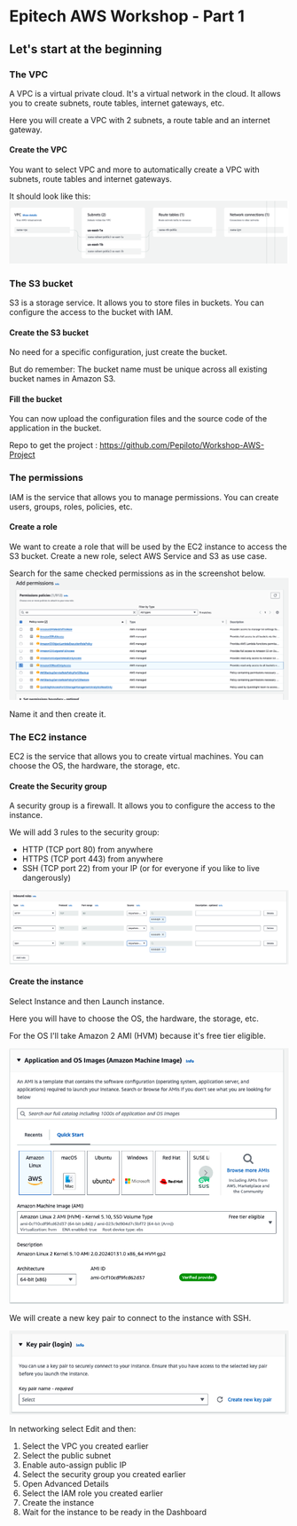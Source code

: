 # Epitech AWS Workshop - Part 1

## Let's start at the beginning
### The VPC

A VPC is a virtual private cloud. It's a virtual network in the cloud. It allows you to create subnets, route tables, internet gateways, etc.

Here you will create a VPC with 2 subnets, a route table and an internet gateway.

#### Create the VPC

You want to select VPC and more to automatically create a VPC with subnets, route tables and internet gateways.

It should look like this:
![VPC schema](vpc.png)

### The S3 bucket

S3 is a storage service. It allows you to store files in buckets. You can configure the access to the bucket with IAM.

#### Create the S3 bucket

No need for a specific configuration, just create the bucket.

But do remember: The bucket name must be unique across all existing bucket names in Amazon S3.

#### Fill the bucket

You can now upload the configuration files and the source code of the application in the bucket.

Repo to get the project : https://github.com/Pepiloto/Workshop-AWS-Project

### The permissions

IAM is the service that allows you to manage permissions. You can create users, groups, roles, policies, etc.

#### Create a role

We want to create a role that will be used by the EC2 instance to access the S3 bucket.
Create a new role, select AWS Service and S3 as use case.

Search for the same checked permissions as in the screenshot below.
![Permissions](iam.png)

Name it and then create it.

### The EC2 instance

EC2 is the service that allows you to create virtual machines. You can choose the OS, the hardware, the storage, etc.

#### Create the Security group

A security group is a firewall. It allows you to configure the access to the instance.

We will add 3 rules to the security group:
- HTTP (TCP port 80) from anywhere
- HTTPS (TCP port 443) from anywhere
- SSH (TCP port 22) from your IP (or for everyone if you like to live dangerously)

![Inbound rules](sc_rules.png)

#### Create the instance

Select Instance and then Launch instance.

Here you will have to choose the OS, the hardware, the storage, etc.

For the OS I'll take Amazon 2 AMI (HVM) because it's free tier eligible.

![EC2 OS](ec2_os.png)

We will create a new key pair to connect to the instance with SSH.

![Key pair](key_pair.png)

In networking select Edit and then:
1) Select the VPC you created earlier
2) Select the public subnet
3) Enable auto-assign public IP
4) Select the security group you created earlier
5) Open Advanced Details
6) Select the IAM role you created earlier
7) Create the instance
8) Wait for the instance to be ready in the Dashboard
